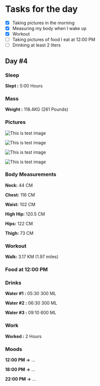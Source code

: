 # Tasks for the day

- [x] Taking pictures in the morning
- [x] Measuring my body when I wake up
- [x] Workout
- [ ] Taking pictures of food I eat at 12:00 PM
- [ ] Drinking at least 2 liters

## Day #4

### Sleep

**Slept :** 5:00 Hours

### Mass

**Weight :** 118.4KG (261 Pounds)

### Pictures

![This is test image](./assets/4/front.jpg)

![This is test image](./assets/4/left.jpg)

![This is test image](./assets/4/back.jpg)

![This is test image](./assets/4/right.jpg)

### Body Measurements

**Neck:** 44 CM

**Chest:** 116 CM

**Waist:** 102 CM

**High Hip:** 120.5 CM

**Hips:** 122 CM

**Thigh:** 73 CM

### Workout

**Walk:** 3.17 KM (1.97 miles)

### Food at 12:00 PM

<!-- ![This is test image](./assets/3/food.png) -->

<!-- **Average price in Georgia :** 40 GEL (12.5$) -->

### Drinks

**Water #1 :** 05:30 300 ML

**Water #2 :** 06:30 300 ML

**Water #3 :** 09:10 600 ML

### Work

**Worked :** 2 Hours

### Moods

**12:00 PM ->** ...

**18:00 PM ->** ...

**22:00 PM ->** ...

